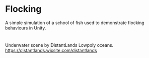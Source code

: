 # Flocking
A simple simulation of a school of fish used to demonstrate flocking behaviours in Unity.
# 
Underwater scene by DistantLands Lowpoly oceans. https://distantlands.wixsite.com/distantlands

